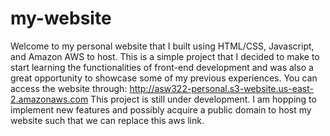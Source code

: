 # my-website
Welcome to my personal website that I built using HTML/CSS, Javascript, and Amazon AWS to host. 
This is a simple project that I decided to make to start learning the functionalities of 
front-end development and was also a great opportunity to showcase some of my previous 
experiences. You can access the website through: http://asw322-personal.s3-website.us-east-2.amazonaws.com
This project is still under development. I am hopping to implement new features and possibly acquire a 
public domain to host my website such that we can replace this aws link.


